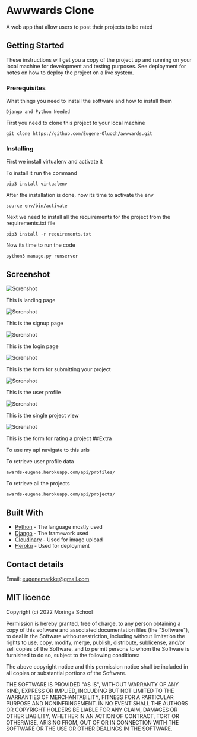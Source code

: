 # Awwwards Clone

A web app that allow users to post their projects to be rated

## Getting Started

These instructions will get you a copy of the project up and running on your local machine for development and testing purposes. See deployment for notes on how to deploy the project on a live system.

### Prerequisites

What things you need to install the software and how to install them

```
Django and Python Needed
```

First you need to clone this project to your local machine 

```
git clone https://github.com/Eugene-Oluoch/awwwards.git
```

### Installing

First we install virtualenv and activate it

To install it run the command
```
pip3 install virtualenv
```

After the installation is done, now its time to activate the env

```
source env/bin/activate
```

Next we need to install all the requirements for the project from the requirements.txt file

```
pip3 install -r requirements.txt
```

Now its time to run the code

```
python3 manage.py runserver
```
## Screenshot

![Screnshot](https://github.com/Eugene-Oluoch/instagram-clone/blob/master/static/images/website%20screenshots/instagram.png)

This is landing page

![Screnshot](https://github.com/Eugene-Oluoch/instagram-clone/blob/master/static/images/website%20screenshots/instagram.png)

This is the signup page

![Screnshot](https://github.com/Eugene-Oluoch/instagram-clone/blob/master/static/images/website%20screenshots/instagram.png)

This is the login page

![Screnshot](https://github.com/Eugene-Oluoch/instagram-clone/blob/master/static/images/website%20screenshots/instagram.png)

This is the form for submitting  your project

![Screnshot](https://github.com/Eugene-Oluoch/instagram-clone/blob/master/static/images/website%20screenshots/instagram.png)

This is the  user profile

![Screnshot](https://github.com/Eugene-Oluoch/instagram-clone/blob/master/static/images/website%20screenshots/instagram.png)

This is the single project view


![Screnshot](https://github.com/Eugene-Oluoch/instagram-clone/blob/master/static/images/website%20screenshots/instagram.png)

This is the form for rating a project
##Extra

To use my api navigate to this urls

To retrieve user profile data

```
awards-eugene.herokuapp.com/api/profiles/
```


To retrieve all the projects

```
awards-eugene.herokuapp.com/api/projects/
```
## Built With

* [Python](https://docs.python.org/3/download.html) - The language mostly used
* [Django](https://maven.apache.org/) - The framework used
* [Cloudinary](https://cloudinary.com/) - Used for image upload
* [Heroku](https://www.heroku.com/) - Used for deployment


## Contact details
Email: eugenemarkke@gmail.com
## MIT licence

<p>Copyright (c) 2022 Moringa School </p>

Permission is hereby granted, free of charge, to any person obtaining
a copy of this software and associated documentation files (the
"Software"), to deal in the Software without restriction, including
without limitation the rights to use, copy, modify, merge, publish,
distribute, sublicense, and/or sell copies of the Software, and to
permit persons to whom the Software is furnished to do so, subject to
the following conditions:

The above copyright notice and this permission notice shall be
included in all copies or substantial portions of the Software.

THE SOFTWARE IS PROVIDED "AS IS", WITHOUT WARRANTY OF ANY KIND,
EXPRESS OR IMPLIED, INCLUDING BUT NOT LIMITED TO THE WARRANTIES OF
MERCHANTABILITY, FITNESS FOR A PARTICULAR PURPOSE AND
NONINFRINGEMENT. IN NO EVENT SHALL THE AUTHORS OR COPYRIGHT HOLDERS BE
LIABLE FOR ANY CLAIM, DAMAGES OR OTHER LIABILITY, WHETHER IN AN ACTION
OF CONTRACT, TORT OR OTHERWISE, ARISING FROM, OUT OF OR IN CONNECTION
WITH THE SOFTWARE OR THE USE OR OTHER DEALINGS IN THE SOFTWARE.